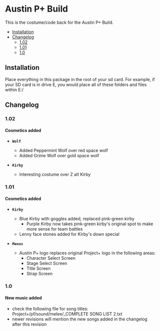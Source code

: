 # Austin P+ Build

This is the costume/code back for the Austin P+ Build.

* [Installation](#installation)
* [Changelog](#changelog)
  * [1.02](#102)
  * [1.01](#101)
  * [1.0](#10)


## Installation

Place everything in this package in the root of your sd card. For example, if your SD card is in drive E, you would place all of these folders and files within E:/

## Changelog

### 1.02

#### Cosmetics added

* **`Wolf`**
  * Added Peppermint Wolf over red space wolf
  * Added Grime Wolf over gold space wolf

* **`Kirby`**
  * Interesting costume over Z alt Kirby

### 1.01

#### Cosmetics added
* **`Kirby`**
  * Blue Kirby with goggles added, replaced pink-green kirby
    * Purple Kirby now takes pink-green kirby's original spot to make more sense for team battles
  * Lenny face stones added for Kirby's down special

* **`Menus`**
  * Austin P+ logo replaces original Project+ logo in the following areas:
    * Character Select Screen
    * Stage Select Screen
    * Title Screen
    * Strap Screen


### 1.0

#### New music added
* check the following file for song titles: Project+/pf/sound/melee/_COMPLETE SONG LIST 2.txt
* newer revisions will mention the new songs added in the changelog after this revision